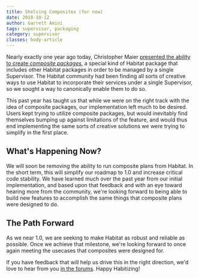 ```yaml
---
title: Shelving Composites (for now)
date: 2018-10-12
author: Garrett Amini
tags: supervisor, packaging
category: supervisor
classes: body-article
---
```


Nearly exactly one year ago today, Christopher Maier [presented the ability to create _composite packages_](https://www.habitat.sh/blog/2017/10/Introducing-Composites/), a special kind of Habitat package that includes other Habitat packages in order to be managed by a single Supervisor. The Habitat community had been finding all sorts of creative ways to use Habitat to incorporate their services under a single Supervisor, so we sought a way to canonically enable them to do so. 

This past year has taught us that while we were on the right track with the idea of composite packages, our implementation left much to be desired. Users kept trying to utilize composite packages, but would inevitably find themselves bumping up against limitations of the feature, and would thus end implementing the same sorts of creative solutions we were trying to simplify in the first place.

## What's Happening Now?

We will soon be removing the ability to run composite plans from Habitat. In the short term, this will simplify our roadmap to 1.0 and increase critical code stability. We have learned much over the past year from our initial implementation, and based upon that feedback and with an eye toward hearing more from the community, we're looking forward to being able to build new features to accomplish the same things that composite plans were designed to do. 

## The Path Forward

As we near 1.0, we are seeking to make Habitat as robust and reliable as possible. Once we achieve that milestone, we're looking forward to once again meeting the usecases that composites were designed for.

If you have feedback that will help us drive this in the right direction, we'd love to hear from you [in the forums](https://forums.habitat.sh/t/the-plan-for-plan-composites/888). Happy Habitizing!